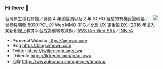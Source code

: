 ### Hi there 👋

<!--
**amowu/amowu** is a ✨ _special_ ✨ repository because its `README.md` (this file) appears on your GitHub profile.

Here are some ideas to get you started:

- 🔭 I’m currently working on ...
- 🌱 I’m currently learning ...
- 👯 I’m looking to collaborate on ...
- 🤔 I’m looking for help with ...
- 💬 Ask me about ...
- 📫 How to reach me: ...
- 😄 Pronouns: ...
- ⚡ Fun fact: ...
-->

<img align="right" src="https://github-readme-stats.amowu26.vercel.app/api?username=amowu" />

台灣原生種程序猿／待過 4 年遊戲圈以及 2 年 SOHO 經驗的有機認證碼農／曾參與開發 8000 PCU 的 Web MMO RPG／比起 UX 更重視 DX／2016 年加入某新創線上教育平台成為前端攻城獅／[AWS Certified SAA](https://www.certmetrics.com/amazon/public/badge.aspx?i=1&t=c&d=2019-04-30&ci=AWS00844460)／[INFJ-A](https://www.16personalities.com/infj-personality)

- Personal Website https://amowu.com
- Blog https://blog.amowu.com
- Twitter https://twitter.com/amo_wu
- LinkedIn https://linkedin.com/in/amowu
- 豆瓣 https://www.douban.com/people/amowu/
